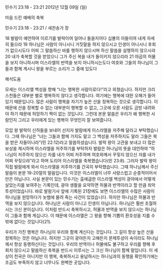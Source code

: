 민수기 23:18 - 23:21 
2012년 12월 09일 (일)

마음 드린 예배의 축복



민수기 23:18 - 23:21 / 새찬송가  장


18 발람이 예언하여 이르기를 발락이여 일어나 들을지어다 십볼의 아들이여 내게 자세히 들으라 
19 하나님은 사람이 아니시니 거짓말을 하지 않으시고 인생이 아니시니 후회가 없으시도다 어찌 그 말씀하신 바를 행하지 않으시며 하신 말씀을 실행하지 않으시랴 
20 내가 축복할 것을 받았으니 그가 주신 복을 내가 돌이키지 않으리라 
21 야곱의 허물을 보지 아니하시며 이스라엘의 반역을 보지 아니하시는도다 여호와 그들의 하나님이 그들과 함께 계시니 왕을 부르는 소리가 그 중에 있도다

해석도움





모세는 이스라엘 백성을 향해 “너는 행복한 사람이로다!”라고 외쳤습니다. 하지만 크리스천들은 대부분 별로 행복하지 않다고 생각합니다. 여기에는 행복에 대한 오해가 들어 있기 때문입니다. 많은 사람이 행복을 자기가 높은 산을 정복하는 것으로 생각합니다. 이 때문에 산을 정복할 수 없는 대부분이 행복할 수 없고, 그곳에 오른 사람도 금방 내려와야 하기 때문에 허망하기 짝이 없는 것입니다. 그런데 본문 말씀은 우리가 왜 행복한 사람인지 그리고 우리에게 있는 행복이 무엇인지 잘 보여줍니다.

모압 왕 발락이 신하들을 보내어 선지자 발람에게 이스라엘을 저주해 달라고 부탁했습니다. 그때 하나님은 “너는 그들과 함께 가지도 말고 그 백성을 저주하지도 말라 그들은 복을 받은 자들이니라”(민 22:12)라고 말씀하셨습니다. 발락 왕이 고관을 보내고 더 많은 보상을 제시하며 이스라엘을 저주하기를 부탁하자 발람은 하나님의 뜻을 대언하여 “하나님이 저주하지 않으신 자를 내가 어찌 저주하며 여호와께서 꾸짖지 않으신 자를 내가 어찌 꾸짖으랴”라고 하며 도리어 이스라엘을 축복했습니다(민 23:8). 그러자 발락 왕이 직접 발람에게 와서 이스라엘을 저주하기를 간곡히 부탁했습니다. 그때 하나님께서 주신 말씀이 본문 19-20절의 말씀입니다. 이것은 이스라엘이 너무 사랑스럽고 순종적이어서만은 아닙니다. 사실 본문이 있는 민수기는 출애굽한 이스라엘 백성이 광야에서 어떻게 살았는지를 보여주는 기록인데, 광야 생활을 요약하면 허물과 반역이라고 할 만큼 죄악 투성이었습니다. 바로 발람기사 앞에 기록된 21장에도 보면 이스라엘의 수많은 사람이 하나님을 원망하다가 놋뱀에 물려 죽는 사건이 있었습니다. 하지만 하나님은 허물과 반역을 보지 않으십니다. 하나님은 사람이 아니고 인생이 아닙니다. 하나님은 훨씬 초월하시는 크신 분이십니다. 이처럼 반드시 축복하시고, 허물과 반역을 보지 않으시는 하나님이 그들과 함께 계십니다. 이 때문에 이스라엘은 그 왕을 향해 기쁨의 환호성을 지를 수밖에 없다는 것입니다(21). 

우리가 가진 행복은 하나님이 우리와 함께 계신다는 것입니다. 그 길이 항상 높은 산을 정복하는 것은 아닙니다. 하지만 그곳이 광야든지 고해든지 문제투성이 속이라도 하나님께서 항상 동행하신다는 것입니다. 우리의 반역이나 허물에도 불구하고 우리를 향해 후회치 않으시고 말씀하신 축복을 반드시 이루시는 그 크신 하나님이 함께 말입니다. 이 세상이 천국은 아니지만 이 행복, 축복하시고 용납하시는 하나님과의 동행을 확인하기에는 조금도 부족하지 않고 너무나도 완벽한 곳입니다.